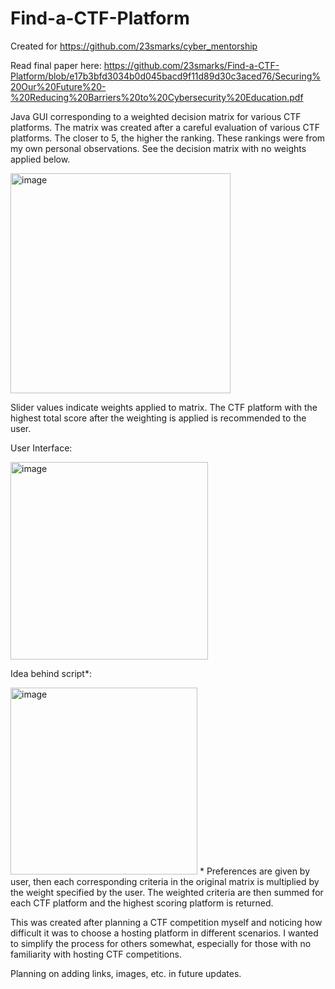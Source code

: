 # Find-a-CTF-Platform
Created for https://github.com/23smarks/cyber_mentorship

Read final paper here: https://github.com/23smarks/Find-a-CTF-Platform/blob/e17b3bfd3034b0d045bacd9f11d89d30c3aced76/Securing%20Our%20Future%20-%20Reducing%20Barriers%20to%20Cybersecurity%20Education.pdf

Java GUI corresponding to a weighted decision matrix for various CTF platforms. The matrix was created after a careful evaluation of various CTF platforms. The closer to 5, the higher the ranking. These rankings were from my own personal observations. See the decision matrix with no weights applied below. 

<img width="352" alt="image" src="https://user-images.githubusercontent.com/56458880/236636143-784a69af-a443-43e2-9e87-006eee01eab9.png">

Slider values indicate weights applied to matrix. The CTF platform with the highest total score after the weighting is applied is recommended to the user.

User Interface:

<img width="316" alt="image" src="https://user-images.githubusercontent.com/56458880/236636246-7fe265a4-75f4-4bb3-8499-13cee8a693a6.png">

Idea behind script*:

<img width="299" alt="image" src="https://user-images.githubusercontent.com/56458880/236636272-d0a6dd58-be1d-4d1d-88e5-719908fab1c1.png">
* Preferences are given by user, then each corresponding criteria in the original matrix is multiplied by the weight specified by the user. The weighted criteria are then summed for each CTF platform and the highest scoring platform is returned. 


This was created after planning a CTF competition myself and noticing how difficult it was to choose a hosting platform in different scenarios. I wanted to simplify the process for others somewhat, especially for those with no familiarity with hosting CTF competitions. 

Planning on adding links, images, etc. in future updates.
